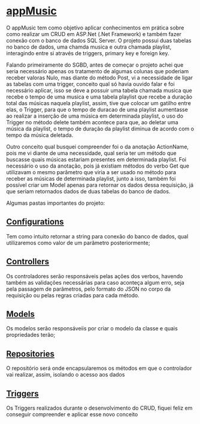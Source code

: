 # [appMusic](https://github.com/jotabtw/appMusic/tree/main)

O appMusic tem como objetivo aplicar conhecimentos em prática sobre como realizar um CRUD em ASP.Net (.Net Framework) e também fazer conexão com o banco de dados SQL Server. O projeto possui duas tabelas no banco de dados, uma chamda musica e outra chamada playlist, interagindo entre si através de triggers, primary key e foreign key.

Falando primeiramente do SGBD, antes de começar o projeto achei que seria necessário apenas os tratamento de algumas colunas que poderiam receber valoras Nulo, mas diante do método Post, vi a necessidade de ligar as tabelas com uma trigger, conceito qual só havia ouvido falar e foi necessário aplicar, isso se deve a possuir uma tabela chamada musica que recebe o tempo de uma musica e uma tabela playlist que recebe a duração total das músicas naquela playlist, assim, tive que colocar um gatilho entre elas, o Trigger, para que o tempo de duracao de uma playlist aumentasse ao realizar a inserção de uma música em determinada playlist, o uso do Trigger no método delete também acontece para que, ao deletar uma música da playlist, o tempo de duração da playlist diminua de acordo com o tempo da música deletada.

Outro conceito qual busquei compreender foi o da anotação ActionName, pois me vi diante de uma necessidade, qual seria ter um método que buscasse quais músicas estariam presentes em determinada playlist. Foi necessário o uso da anotação, pois já existiam métodos do verbo Get que utilizavam o mesmo parâmetro que viria a ser usado no método para receber as músicas de determinada playlist, junto a isso, também foi possível criar um Model apenas para retornar os dados dessa requisição, já que seriam retornados dados de duas tabelas do banco de dados.

Algumas pastas importantes do projeto:

## [Configurations](https://github.com/jotabtw/appMusic/tree/main/playlist-api/Configurations)
Tem como intuito retornar a string para conexão do banco de dados, qual utilizaremos como valor de um parâmetro posteriormente;

## [Controllers](https://github.com/jotabtw/appMusic/tree/main/playlist-api/Controllers)
Os controladores serão responsáveis pelas ações dos verbos, havendo também as validações necessárias para caso aconteça algum erro, seja pela passagem de parâmetros, pelo formato do JSON no corpo da requisição ou pelas regras criadas para cada método.

## [Models](https://github.com/jotabtw/appMusic/tree/main/playlist-api/Models) 
Os modelos serão responsáveiis por criar o modelo da classe e quais propriedades terão;

## [Repositories](https://github.com/jotabtw/appMusic/tree/main/playlist-api/Repositories)
O repositório será onde encapsularemos os métodos em que o controlador vai realizar, assim, isolando o acesso aos dados 

## [Triggers](https://github.com/jotabtw/appMusic/blob/main/playlist-api/README.md)
Os Triggers realizados durante o desenvolvimento do CRUD, fiquei feliz em conseguir compreender e aplicar esse novo conceito 
